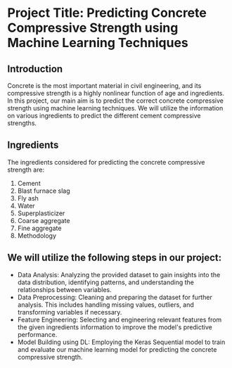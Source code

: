 # Project Title: Predicting Concrete Compressive Strength using Machine Learning Techniques
## Introduction
Concrete is the most important material in civil engineering, and its compressive strength is a highly nonlinear function of age and ingredients. In this project, our main aim is to predict the correct concrete compressive strength using machine learning techniques. We will utilize the information on various ingredients to predict the different cement compressive strengths.

## Ingredients
The ingredients considered for predicting the concrete compressive strength are:

1. Cement
2. Blast furnace slag
3. Fly ash
4. Water
5. Superplasticizer
6. Coarse aggregate
7. Fine aggregate
8. Methodology

## We will utilize the following steps in our project:

- Data Analysis: Analyzing the provided dataset to gain insights into the data distribution, identifying patterns, and understanding the relationships between variables.
- Data Preprocessing: Cleaning and preparing the dataset for further analysis. This includes handling missing values, outliers, and transforming variables if necessary.
- Feature Engineering: Selecting and engineering relevant features from the given ingredients information to improve the model's predictive performance.
- Model Building using DL: Employing the Keras Sequential model to train and evaluate our machine learning model for predicting the concrete compressive strength.